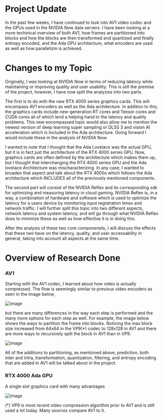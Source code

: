 # Project Update

In the past few weeks, I have continued to look into AV1 video codec and the GPUs used in the NVIDIA Now data servers. I have been looking at a more techinical overview
of both AV1, how frames are partitioned into blocks and how the blocks are then transformed and quantized and finally entropy encoded, and the Ada GPU architecture, what
encoders are used as well as how parallelizm is achieved. 

# Changes to my Topic

Originally, I was looking at NVIDIA Now in terms of reducing latency while maintaining or improving quality and user usability. This is still the premise of the 
project, however, I have now split the analyzsis into two parts. 

The first is to do with the new RTX 4000 series graphics cards. This will encompass AV1 encoders as well as the Ada architecture. In addition to this, the graphics
cards include new-generation RT cores and Tensor cores and CUDA cores all of which lend a helping hand to the latency and quality problems. This new encompassed topic 
would also allow me to mention the newest version of deep learning super sampling or DLSS 3 and vision AI acceleration which is included in the Ada architecture. Going 
forward I would include these in the analysis of NVIDIA Now.

I wanted to note that I thought that the Ada Lovelace was the actual GPU, but it is in fact just the architecture of the RTX 4000 series GPU. Now, graphics cards are often
defined by the architecture which makes them up, but I thought that interchanging the RTX 4000 series GPU and the Ada lovelace Architecture was mischaracterizing. In any
case, I wanted to broaden that aspect and talk about the RTX 4000s which follows the Ada architecture which INCLUDES all of the previously mentioned components.

The second part will consist of the NVIDIA Reflex and its corresponding sdk for optimizing and measuring latency in cloud gaming. NVIDIA Reflex is, in a way, a 
combination of hardware and software which is used to optimize the latency for a users device by monitoring input registration times and network traffic. I will
further split this topic into two different aspects, network latency and system latency, and will go through what NVIDIA Reflex does to minimize these as well as how
effective it is in doing this.

After the analysis of these two core componenets, I will discuss the effects that these two have on the latency, quality, and user accessability in general, taking 
into account all aspects at the same time.

# Overview of Research Done

### AV1

Starting with the AV1 codec, I learned about how video is actually compressed. The flow is seemingly similar to previous video encoders as seen in the image below,

![image](https://github.com/AngusMilne17/NVIDIA-Now-Research-Project/assets/78343375/c04f02c2-909e-401a-a593-ceb23b63ab25)

but there are many differences in the way each step is performed and the many more options for each step as well. For example, the image below shows the ways to partition
the frame into blocks. Noticing the max block size increased from 64x64 in the VP9(*) codec to 128x128 in AV1 and there are more ways to recursively split the block in AV1
than in VP9.

![image](https://github.com/AngusMilne17/NVIDIA-Now-Research-Project/assets/78343375/fd255f19-db4a-4751-b754-e8719578221c)

All of the additions to partitioning, as mentioned above, prediction, both inter and intra, transformation, quantization, filtering, and entropy encoding that are added in AV1 will
be talked about in the project.

### RTX 4000 Ada GPU

A single slot graphics card with many advantages

![image](https://github.com/AngusMilne17/NVIDIA-Now-Research-Project/assets/78343375/5729d7ba-ed9e-4350-bee6-f881115126fe)


(*) VP9 is most recent video compression algorithm prior to AV1 and is still used a lot today. Many sources compare AV1 to it.
